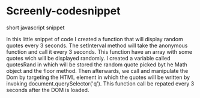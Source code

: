 # Screenly-codesnippet
short javascript snippet

In this little snippet of code I created a function that will display random quotes every 3 seconds.  The setInterval method will take the anonymous function and call it every 3 seconds.  This function have an array with some quotes wich will be displayed randomly.  I created a variable called quotesRand in which will be stored the random quote picked byt he Math object and the floor method.  Then afterwards, we call and manipulate the Dom by targeting the HTML element in which the quotes will be written by invoking document.querySelector('q').  This function call be repated every 3 seconds after the DOM is loaded.
